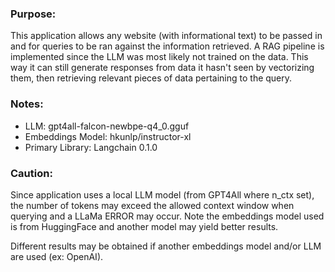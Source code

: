 ### Purpose:
This application allows any website (with informational text) to be passed in and for queries to be ran against the information retrieved. A RAG pipeline is implemented since the LLM was most likely not trained on the data. This way it can still generate responses from data it hasn't seen by vectorizing them, then retrieving relevant pieces of data pertaining to the query.

### Notes:
- LLM: gpt4all-falcon-newbpe-q4_0.gguf
- Embeddings Model: hkunlp/instructor-xl
- Primary Library: Langchain 0.1.0

### Caution:
Since application uses a local LLM model (from GPT4All where n_ctx set), the number of tokens may exceed the allowed context window when querying and a LLaMa ERROR may occur. Note the embeddings model used is from HuggingFace and another model may yield better results.

Different results may be obtained if another embeddings model and/or LLM are used (ex: OpenAI).